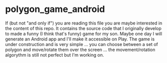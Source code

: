 polygon_game_android
====================

If (but not "and only if") you are reading this file you are maybe interested in the content of this repo.
It contains the source code that I originally develop to made a funny (I think that's funny) game for my son.
Maybe one day I will generate an Android app and I'll make it accessible on Play.
The game is under construction and is very simple ... you can choose between a set of polygon and move/rotate them over the screen ... the movement/rotation algorythm is still not perfect but I'm working on. 



